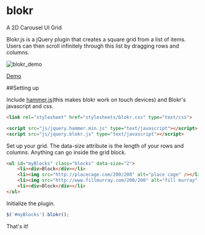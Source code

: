 blokr
=====

A 2D Carousel UI Grid

Blokr.js is a jQuery plugin that creates a square grid from a list of items. Users can then scroll infinitely through this list by dragging rows and columns.

![blokr_demo](http://i.imgur.com/HXLUWZh.gif)

[Demo](http://andrewlaskey.github.io/blokr/)

##Setting up

Include [hammer.js](https://github.com/EightMedia/hammer.js/)(this makes blokr work on touch devices) and Blokr's javascript and css.

```HTML
<link rel="stylesheet" href="stylesheets/blokr.css" type="text/css">

<script src="js/jquery.hammer.min.js" type="text/javascript"></script>
<script src="js/jquery.blokr.js" type="text/javascript"></script>
```

Set up your grid. The data-size attribute is the length of your rows and columns. Anything can go inside the grid block.

```HTML
<ul id="myBlocks" class="blocks" data-size="2">
	<li><div>Block</div></li>
	<li><img src="http://placecage.com/200/200" alt="place cage" /></li>
	<li><img src="http://www.fillmurray.com/200/200" alt="fill murray" /></li>
	<li><div>Block</div></li>
</ul>
```

Initialize the plugin.

```JavaScript
$('#myBlocks').blokr();
```

That's it!
